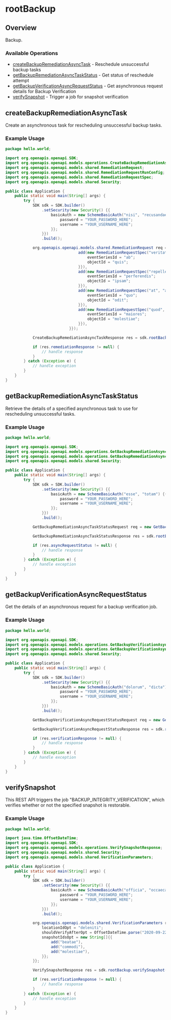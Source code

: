 # rootBackup

## Overview

Backup.

### Available Operations

* [createBackupRemediationAsyncTask](#createbackupremediationasynctask) - Reschedule unsuccessful backup tasks
* [getBackupRemediationAsyncTaskStatus](#getbackupremediationasynctaskstatus) - Get status of reschedule attempt
* [getBackupVerificationAsyncRequestStatus](#getbackupverificationasyncrequeststatus) - Get asynchronous request details for Backup Verification
* [verifySnapshot](#verifysnapshot) - Trigger a job for snapshot verification

## createBackupRemediationAsyncTask

Create an asynchronous task for rescheduling unsuccessful backup tasks.


### Example Usage

```java
package hello.world;

import org.openapis.openapi.SDK;
import org.openapis.openapi.models.operations.CreateBackupRemediationAsyncTaskResponse;
import org.openapis.openapi.models.shared.RemediationRequest;
import org.openapis.openapi.models.shared.RemediationRequestRunConfig;
import org.openapis.openapi.models.shared.RemediationRequestSpec;
import org.openapis.openapi.models.shared.Security;

public class Application {
    public static void main(String[] args) {
        try {
            SDK sdk = SDK.builder()
                .setSecurity(new Security() {{
                    basicAuth = new SchemeBasicAuth("nisi", "recusandae") {{
                        password = "YOUR_PASSWORD_HERE";
                        username = "YOUR_USERNAME_HERE";
                    }};
                }})
                .build();

            org.openapis.openapi.models.shared.RemediationRequest req = new RemediationRequest(                new RemediationRequestRunConfig(false);,                 new org.openapis.openapi.models.shared.RemediationRequestSpec[]{{
                                add(new RemediationRequestSpec("veritatis", "deserunt") {{
                                    eventSeriesId = "ab";
                                    objectId = "quis";
                                }}),
                                add(new RemediationRequestSpec("repellendus", "sapiente") {{
                                    eventSeriesId = "perferendis";
                                    objectId = "ipsam";
                                }}),
                                add(new RemediationRequestSpec("at", "at") {{
                                    eventSeriesId = "quo";
                                    objectId = "odit";
                                }}),
                                add(new RemediationRequestSpec("quod", "quod") {{
                                    eventSeriesId = "maiores";
                                    objectId = "molestiae";
                                }}),
                            }});            

            CreateBackupRemediationAsyncTaskResponse res = sdk.rootBackup.createBackupRemediationAsyncTask(req);

            if (res.remediationResponse != null) {
                // handle response
            }
        } catch (Exception e) {
            // handle exception
        }
    }
}
```

## getBackupRemediationAsyncTaskStatus

Retrieve the details of a specified asynchronous task to use for rescheduling unsuccessful tasks.


### Example Usage

```java
package hello.world;

import org.openapis.openapi.SDK;
import org.openapis.openapi.models.operations.GetBackupRemediationAsyncTaskStatusRequest;
import org.openapis.openapi.models.operations.GetBackupRemediationAsyncTaskStatusResponse;
import org.openapis.openapi.models.shared.Security;

public class Application {
    public static void main(String[] args) {
        try {
            SDK sdk = SDK.builder()
                .setSecurity(new Security() {{
                    basicAuth = new SchemeBasicAuth("esse", "totam") {{
                        password = "YOUR_PASSWORD_HERE";
                        username = "YOUR_USERNAME_HERE";
                    }};
                }})
                .build();

            GetBackupRemediationAsyncTaskStatusRequest req = new GetBackupRemediationAsyncTaskStatusRequest("porro");            

            GetBackupRemediationAsyncTaskStatusResponse res = sdk.rootBackup.getBackupRemediationAsyncTaskStatus(req);

            if (res.asyncRequestStatus != null) {
                // handle response
            }
        } catch (Exception e) {
            // handle exception
        }
    }
}
```

## getBackupVerificationAsyncRequestStatus

Get the details of an asynchronous request for a backup verification job.


### Example Usage

```java
package hello.world;

import org.openapis.openapi.SDK;
import org.openapis.openapi.models.operations.GetBackupVerificationAsyncRequestStatusRequest;
import org.openapis.openapi.models.operations.GetBackupVerificationAsyncRequestStatusResponse;
import org.openapis.openapi.models.shared.Security;

public class Application {
    public static void main(String[] args) {
        try {
            SDK sdk = SDK.builder()
                .setSecurity(new Security() {{
                    basicAuth = new SchemeBasicAuth("dolorum", "dicta") {{
                        password = "YOUR_PASSWORD_HERE";
                        username = "YOUR_USERNAME_HERE";
                    }};
                }})
                .build();

            GetBackupVerificationAsyncRequestStatusRequest req = new GetBackupVerificationAsyncRequestStatusRequest("nam");            

            GetBackupVerificationAsyncRequestStatusResponse res = sdk.rootBackup.getBackupVerificationAsyncRequestStatus(req);

            if (res.verificationResponse != null) {
                // handle response
            }
        } catch (Exception e) {
            // handle exception
        }
    }
}
```

## verifySnapshot

This REST API triggers the job "BACKUP_INTEGRITY_VERIFICATION", which verifies whether or not the specified snapshot is restorable.


### Example Usage

```java
package hello.world;

import java.time.OffsetDateTime;
import org.openapis.openapi.SDK;
import org.openapis.openapi.models.operations.VerifySnapshotResponse;
import org.openapis.openapi.models.shared.Security;
import org.openapis.openapi.models.shared.VerificationParameters;

public class Application {
    public static void main(String[] args) {
        try {
            SDK sdk = SDK.builder()
                .setSecurity(new Security() {{
                    basicAuth = new SchemeBasicAuth("officia", "occaecati") {{
                        password = "YOUR_PASSWORD_HERE";
                        username = "YOUR_USERNAME_HERE";
                    }};
                }})
                .build();

            org.openapis.openapi.models.shared.VerificationParameters req = new VerificationParameters("fugit") {{
                locationIdOpt = "deleniti";
                shouldVerifyAfterOpt = OffsetDateTime.parse("2020-09-22T07:34:53.140Z");
                snapshotIdsOpt = new String[]{{
                    add("beatae"),
                    add("commodi"),
                    add("molestiae"),
                }};
            }};            

            VerifySnapshotResponse res = sdk.rootBackup.verifySnapshot(req);

            if (res.verificationResponse != null) {
                // handle response
            }
        } catch (Exception e) {
            // handle exception
        }
    }
}
```
